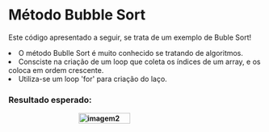 
<h1> Método Bubble Sort </h1>

<p> Este código apresentado a seguir, se trata de um exemplo de Buble Sort! </p>

<li> O método Bublle Sort é muito conhecido se tratando de algoritmos.</li>
<li> Consciste na criação de um loop que coleta os índices de um array, e os coloca em ordem crescente.</li>
<li> Utiliza-se um loop 'for' para criação do laço.</li>

<b> <h3> Resultado esperado: </h3> <b>

<div style="display:flex; justify-content: center;">
    <img src="https://github.com/DanielProgrammer64/Bubble_sort/assets/103775773/cce24064-d1d4-485d-994c-aba07d78921b" alt="imagem2" style="width:45%;">
</div>

 


